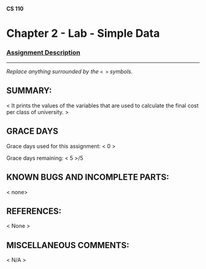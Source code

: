 #### CS 110
# Chapter 2 - Lab - Simple Data

### [Assignment Description](https://docs.google.com/document/d/1FEJtyCAl-Vev8L4LBngNbdDVhudky6W-SqmpRh4ngTI/edit?usp=sharing)

***

_Replace anything surrounded by the `< >` symbols._

## SUMMARY:
 < It prints the values of the variables that are used to calculate the final cost per class of university. >

## GRACE DAYS
Grace days used for this assignment: < 0 >

Grace days remaining: < 5 >/5

## KNOWN BUGS AND INCOMPLETE PARTS:
 < none>

## REFERENCES:
 < None >

## MISCELLANEOUS COMMENTS:
 < N/A >
